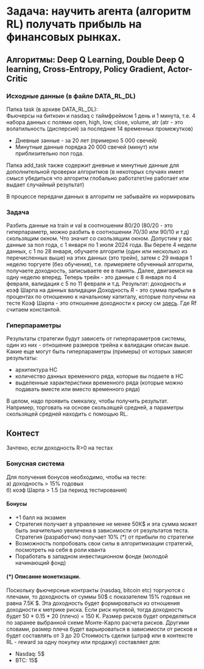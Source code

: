 # Задача: научить агента (алгоритм RL) получать прибыль на финансовых рынках. 

## Алгоритмы: Deep Q Learning, Double Deep Q learning, Cross-Entropy, Policy Gradient, Actor-Critic

### Исходные данные (в файле DATA_RL_DL)
Папка task (в архиве DATA_RL_DL):  
Фьючерсы на биткоин и nasdaq с таймфреймом 1 день и 1 минута, т.е. 4 набора данных с полями open, high, low, close, volume, atr (atr - это волатильность (дисперсия) за последние 14 временных промежутков)   
- Дневные занные - за 20 лет (примерно 5 000 свечей)
- Минутные данные порядка 20 000 свечей (минут) или приблизительно пол года.

Папка add_task также содержит дневные и минутные данные для дополнительной проверки алгоритмов (в некоторых случаях имеет смысл убедиться что алгоритм глобально работатет/не работает или выдает случайный результат)

В процессе передачи данных в алгоритм не забывайте их нормировать

### Задача
Разбить данные на train и val в соотношении 80/20 (80/20 - это гиперпараметр, можно разбить в соотношении 70/30 или 90/10 и т.д) скользящим окном. Что значит со скользящим окном. Допустим у вас данные за пол года, с 1 января по 1 июля 2024 года. Вы берете 4 недели данных, с 1 по 28 января, обучаете алгоритм (один или несколько из перечисленных выше) на этих данных (это трейн), затем с 29 января 1 неделю торгуете (без обучения), т.е. примеряете обученный алгоритм, получаете доходность, записываете ее в память. Далее, двигаемся на одну неделю вперед. Теперь трейн - это данные с 8 января по 4 февраля, валидация с 5 по 11 февраля и т.д.
Результат: доходность и коэф Шарпа на данных валидации
Доходность $R$   - это сумма прибыли в процентах по отношению к начальному капиталу, которые получены на тесте
Коэф Шарпа - это отношение доходности к риску см  [здесь](https://ru.wikipedia.org/wiki/%D0%9A%D0%BE%D1%8D%D1%84%D1%84%D0%B8%D1%86%D0%B8%D0%B5%D0%BD%D1%82_%D0%A8%D0%B0%D1%80%D0%BF%D0%B0#:~:text=%D0%9A%D0%BE%D1%8D%D1%84%D1%84%D0%B8%D1%86%D0%B8%D0%B5%D0%BD%D1%82%20%D0%A8%D0%B0%D1%80%D0%BF%D0%B0%20%D0%B8%D1%81%D0%BF%D0%BE%D0%BB%D1%8C%D0%B7%D1%83%D0%B5%D1%82%D1%81%D1%8F%20%D0%B4%D0%BB%D1%8F%20%D0%BE%D0%BF%D1%80%D0%B5%D0%B4%D0%B5%D0%BB%D0%B5%D0%BD%D0%B8%D1%8F,%D0%BA%D0%BE%D1%8D%D1%84%D1%84%D0%B8%D1%86%D0%B8%D0%B5%D0%BD%D1%82%D0%BE%D0%BC%20%D0%A8%D0%B0%D1%80%D0%BF%D0%B0%20%D0%B1%D1%83%D0%B4%D0%B5%D1%82%20%D0%BC%D0%B5%D0%BD%D0%B5%D0%B5%20%D1%80%D0%B8%D1%81%D0%BA%D0%BE%D0%B2%D0%B0%D0%BD%D0%BD%D1%8B%D0%BC.). Где Rf считаем константой.

### Гиперпараметры
Результаты стратегии будут зависеть от гиперпараметров системы, один из них - отношение размеров трейна к валидации описан выше. Какие еще могут быть гиперпараметры (примеры) от которых зависят результаты:
- архитектура НС
- количество данных временного ряда, которые вы подаете в НС
- выделенные характеристики временного ряда (которые можно подавать вместе или вместо временного ряда)

В целом, надо проявить смекалку, чтобы получить результат. Например, торговать на основе скользящей средней, а параметры скользящей средней находить с помощью RL.


## Контест
Зачтено, если доходность R>0 на тестах  

### Бонусная система
Для получения бонусов необходимо, чтобы на тесте:  
а) доходность > 15% годовых  
б) коэф Шарпа > 1.5 (за период тестирования)  

#### Бонусы  
- +1 балл на экзамен
- Стратегия получает в управление не менее 50К$ и эта сумма может быть значительно увеличена в зависимости от результатов теста. Стратегия (разработчик) получает 10% (*)  от прибыли по стратегии
- Возможность попробовать свои силы в алгоритмизации стратегий, посмотреть на  себя в роли кванта 
- Поработать в западном инвестиционном фонде (молодой начинающий фонд)

#### (*) Описание монетизации. 
Поскольку фьючерсные контракты (nasdaq, bitcoin etc) торгуются с плечами, то доходность от суммы 50$ с показателем 15% годовых не равна 7.5K $. Эта доходность будет формироваться из отношения доходности к метрике риска. Если риск нулевой, тогда доходность будет 50 * 0.15 * 20 (плечо) = 150 K. Размер рисков будет определяться по заранее выбранной схеме Монте-Карло расчета рисков. Другими словами, размер плеча будет варьироваться в зависимости от рисков и будет составлять от 3 до 20 
Стоимость сделки (штраф или в контексте RL - reward за одну покупку или продажу) составляет для:  
- Nasdaq: 5$
- BTC: 15$




